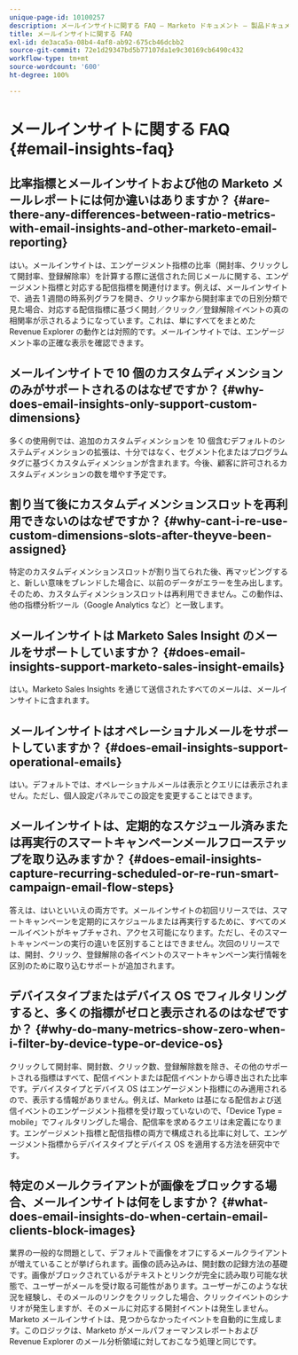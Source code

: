 ```yaml
---
unique-page-id: 10100257
description: メールインサイトに関する FAQ — Marketo ドキュメント — 製品ドキュメント
title: メールインサイトに関する FAQ
exl-id: de3aca5a-08b4-4af8-ab92-675cb46dcbb2
source-git-commit: 72e1d29347bd5b77107da1e9c30169cb6490c432
workflow-type: tm+mt
source-wordcount: '600'
ht-degree: 100%

---
```


# メールインサイトに関する FAQ {#email-insights-faq}

## 比率指標とメールインサイトおよび他の Marketo メールレポートには何か違いはありますか？ {#are-there-any-differences-between-ratio-metrics-with-email-insights-and-other-marketo-email-reporting}

はい。メールインサイトは、エンゲージメント指標の比率（開封率、クリックして開封率、登録解除率）を計算する際に送信された同じメールに関する、エンゲージメント指標と対応する配信指標を関連付けます。例えば、メールインサイトで、過去 1 週間の時系列グラフを開き、クリック率から開封率までの日別分類で見た場合、対応する配信指標に基づく開封／クリック／登録解除イベントの真の相関率が示されるようになっています。これは、単にすべてをまとめた Revenue Explorer の動作とは対照的です。メールインサイトでは、エンゲージメント率の正確な表示を確認できます。

## メールインサイトで 10 個のカスタムディメンションのみがサポートされるのはなぜですか？ {#why-does-email-insights-only-support-custom-dimensions}

多くの使用例では、追加のカスタムディメンションを 10 個含むデフォルトのシステムディメンションの拡張は、十分ではなく、セグメント化またはプログラムタグに基づくカスタムディメンションが含まれます。今後、顧客に許可されるカスタムディメンションの数を増やす予定です。

## 割り当て後にカスタムディメンションスロットを再利用できないのはなぜですか？ {#why-cant-i-re-use-custom-dimensions-slots-after-theyve-been-assigned}

特定のカスタムディメンションスロットが割り当てられた後、再マッピングすると、新しい意味をブレンドした場合に、以前のデータがエラーを生み出します。そのため、カスタムディメンションスロットは再利用できません。この動作は、他の指標分析ツール（Google Analytics など）と一致します。

## メールインサイトは Marketo Sales Insight のメールをサポートしていますか？ {#does-email-insights-support-marketo-sales-insight-emails}

はい。Marketo Sales Insights を通じて送信されたすべてのメールは、メールインサイトに含まれます。

## メールインサイトはオペレーショナルメールをサポートしていますか？ {#does-email-insights-support-operational-emails}

はい。デフォルトでは、オペレーショナルメールは表示とクエリには表示されません。ただし、個人設定パネルでこの設定を変更することはできます。

## メールインサイトは、定期的なスケジュール済みまたは再実行のスマートキャンペーンメールフローステップを取り込みますか？ {#does-email-insights-capture-recurring-scheduled-or-re-run-smart-campaign-email-flow-steps}

答えは、はいといいえの両方です。メールインサイトの初回リリースでは、スマートキャンペーンを定期的にスケジュールまたは再実行するために、すべてのメールイベントがキャプチャされ、アクセス可能になります。ただし、そのスマートキャンペーンの実行の違いを区別することはできません。次回のリリースでは、開封、クリック、登録解除の各イベントのスマートキャンペーン実行情報を区別のために取り込むサポートが追加されます。

## デバイスタイプまたはデバイス OS でフィルタリングすると、多くの指標がゼロと表示されるのはなぜですか？ {#why-do-many-metrics-show-zero-when-i-filter-by-device-type-or-device-os}

クリックして開封率、開封数、クリック数、登録解除数を除き、その他のサポートされる指標はすべて、配信イベントまたは配信イベントから導き出された比率です。デバイスタイプとデバイス OS はエンゲージメント指標にのみ適用されるので、表示する情報がありません。例えば、Marketo は基になる配信および送信イベントのエンゲージメント指標を受け取っていないので、「Device Type = mobile」でフィルタリングした場合、配信率を求めるクエリは未定義になります。エンゲージメント指標と配信指標の両方で構成される比率に対して、エンゲージメント指標からデバイスタイプとデバイス OS を適用する方法を研究中です。

## 特定のメールクライアントが画像をブロックする場合、メールインサイトは何をしますか？ {#what-does-email-insights-do-when-certain-email-clients-block-images}

業界の一般的な問題として、デフォルトで画像をオフにするメールクライアントが増えていることが挙げられます。画像の読み込みは、開封数の記録方法の基礎です。画像がブロックされているがテキストとリンクが完全に読み取り可能な状態で、ユーザーがメールを受け取る可能性があります。ユーザーがこのような状況を経験し、そのメールのリンクをクリックした場合、クリックイベントのシナリオが発生しますが、そのメールに対応する開封イベントは発生しません。Marketo メールインサイトは、見つからなかったイベントを自動的に生成します。このロジックは、Marketo がメールパフォーマンスレポートおよび Revenue Explorer のメール分析領域に対しておこなう処理と同じです。
